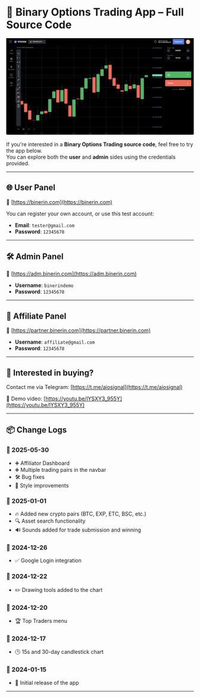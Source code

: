 # 🧠 Binary Options Trading App – Full Source Code

![Screenshot](https://github.com/rafael110706/Binary-Options-Trading-Source-Code/blob/main/Screenshot%202024-12-27%20at%2014.02.11.png)

If you're interested in a **Binary Options Trading source code**, feel free to try the app below.  
You can explore both the **user** and **admin** sides using the credentials provided.

---

## 🌐 User Panel
🔗 [https://binerin.com](https://binerin.com)

You can register your own account, or use this test account:

- **Email**: `tester@gmail.com`  
- **Password**: `12345678`

---

## 🛠 Admin Panel
🔗 [https://adm.binerin.com](https://adm.binerin.com)

- **Username**: `binerindemo`  
- **Password**: `12345678`

---

## 🤝 Affiliate Panel
🔗 [https://partner.binerin.com](https://partner.binerin.com)

- **Username**: `affiliate@gmail.com`  
- **Password**: `12345678`

---

## 📩 Interested in buying?

Contact me via Telegram: [https://t.me/aiosignal](https://t.me/aiosignal)

🎥 Demo video: [https://youtu.be/lYSXY3_955Y](https://youtu.be/lYSXY3_955Y)

---

## 📦 Change Logs

### 📅 2025-05-30
- ➕ Affiliator Dashboard  
- ➕ Multiple trading pairs in the navbar  
- 🛠 Bug fixes  
- 🎨 Style improvements  

### 📅 2025-01-01
- 🔥 Added new crypto pairs (BTC, EXP, ETC, BSC, etc.)  
- 🔍 Asset search functionality  
- 🔊 Sounds added for trade submission and winning  

### 📅 2024-12-26
- ✅ Google Login integration  

### 📅 2024-12-22
- ✏️ Drawing tools added to the chart  

### 📅 2024-12-20
- 🏆 Top Traders menu  

### 📅 2024-12-17
- 🕒 15s and 30-day candlestick chart  

### 📅 2024-01-15
- 🚀 Initial release of the app

---

